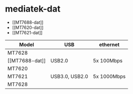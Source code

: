 
# mediatek-dat

- [[MT7688-dat]]
- [[MT7620-dat]]
- [[MT7621-dat]]

| Model  | USB            | ethernet    |
| ------ | -------------- | ----------- |
| MT7628 |                |             |
| [[MT7688-dat]] | USB2.0         | 5x 100Mbps  |
| MT7620 |                |             |
| MT7621 | USB3.0, USB2.0 | 5x 1000Mbps |
| MT7628 |                |             |